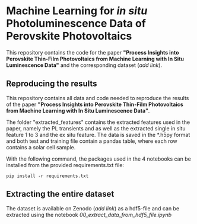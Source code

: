 # Machine Learning for *in situ* Photoluminescence Data of Perovskite Photovoltaics


This repository contains the code for the paper **"Process Insights into Perovskite Thin-Film Photovoltaics from Machine Learning with In Situ Luminescence Data"** and the corresponding dataset (*add link*).

## Reproducing the results

This repository contains all data and code needed to reproduce the results of the paper **"Process Insights into Perovskite Thin-Film Photovoltaics from Machine Learning with In Situ Luminescence Data"**.   

The folder "extracted_features" contains the extracted features used in the paper, namely the PL transients and as well as the extracted single in situ feature 1 to 3 and the ex situ feature. The data is saved in the *.h5py format and both test and training file contain a pandas table, where each row contains a solar cell sample. 


With the following command, the packages used in the 4 notebooks can be installed from the provided requirements.txt file:

`
pip install -r requirements.txt
`

## Extracting the entire dataset 

The dataset is available on Zenodo (*add link*) as a hdf5-file and can be extracted using the notebook *00_extract_data_from_hdf5_file.ipynb*





